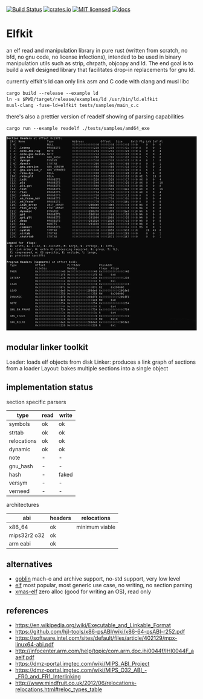 [![Build Status](https://travis-ci.org/aep/elfkit.svg?branch=master)](https://travis-ci.org/aep/elfkit)
[![crates.io](http://meritbadge.herokuapp.com/elfkit)](https://crates.io/crates/elfkit)
[![MIT licensed](https://img.shields.io/badge/license-MIT-blue.svg)](./LICENSE-MIT)
[![docs](https://docs.rs/elfkit/badge.svg)](https://docs.rs/elfkit)

Elfkit
=========

an elf read and manipulation library in pure rust (written from scratch, no bfd, no gnu code, no license infections),
intended to be used in binary manipulation utils such as strip, chrpath, objcopy and ld.
The end goal is to build a well designed library that facilitates drop-in replacements for gnu ld.

currently elfkit's ld can only link asm and C code with clang and musl libc

```
cargo build --release --example ld
ln -s $PWD/target/release/examples/ld /usr/bin/ld.elfkit
musl-clang -fuse-ld=elfkit tests/samples/main_c.c
```

there's also a prettier version of readelf showing of parsing capabilities

```
cargo run --example readelf ./tests/samples/amd64_exe
```

![screenshot](/bin/readelf-screenshot.png?raw=true)


modular linker toolkit
---------------------

Loader: loads elf objects from disk
Linker: produces a link graph of sections from a loader
Layout: bakes multiple sections into a single object





implementation status
---------------------

section specific parsers

| type         | read    | write   |
|--------------|---------|---------|
| symbols      | ok      | ok      |
| strtab       | ok      | ok      |
| relocations  | ok      | ok      |
| dynamic      | ok      | ok      |
| note         | -       | -       |
| gnu_hash     | -       | -       |
| hash         | -       | faked   |
| versym       | -       | -       |
| verneed      | -       | -       |

architectures

| abi          | headers | relocations    |
|--------------|---------|----------------|
| x86_64       | ok      | minimum viable |
| mips32r2 o32 | ok      |                |
| arm eabi     | ok      |                |


alternatives
----------------

- [goblin](https://crates.io/crates/goblin) mach-o and archive support, no-std support, very low level
- [elf](https://crates.io/crates/elf) most popular, most generic use case, no writing, no section parsing
- [xmas-elf](https://github.com/nrc/xmas-elf) zero alloc (good for writing an OS), read only


references
---------------------
- https://en.wikipedia.org/wiki/Executable_and_Linkable_Format
- https://github.com/hjl-tools/x86-psABI/wiki/x86-64-psABI-r252.pdf
- https://software.intel.com/sites/default/files/article/402129/mpx-linux64-abi.pdf
- http://infocenter.arm.com/help/topic/com.arm.doc.ihi0044f/IHI0044F_aaelf.pdf
- https://dmz-portal.imgtec.com/wiki/MIPS_ABI_Project
- https://dmz-portal.imgtec.com/wiki/MIPS_O32_ABI_-_FR0_and_FR1_Interlinking
- http://www.mindfruit.co.uk/2012/06/relocations-relocations.html#reloc_types_table

